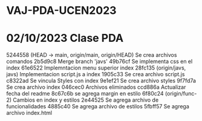 # VAJ-PDA-UCEN2023

# 02/10/2023 Clase PDA

5244558 (HEAD -> main, origin/main, origin/HEAD) Se crea archivos comandos
2b5d9c8 Merge branch 'javs'
49b76cf Se implementa css en el index
61e6522 Implemntacion menu superior index
28fc135 (origin/javs, javs) Implementacion script.js a index
1905c33 Se crea archivo script.js
c8322ad Se vincula Styles con index
9e1ef21 Se crea archivo styles
9f7fd7a Se crea archivo index
046cec0 Archivos eliminados
ccd886a Actualizar fecha del readme
8c67c6b se agrega margin en estilo
6f80c24 (origin/func-2) Cambios en index y estilos
2e44525 Se agrega archivo de funcionalidades
4885c40 Se agrega archivo de estilos
5fbff57 Se agrega archivo index.html